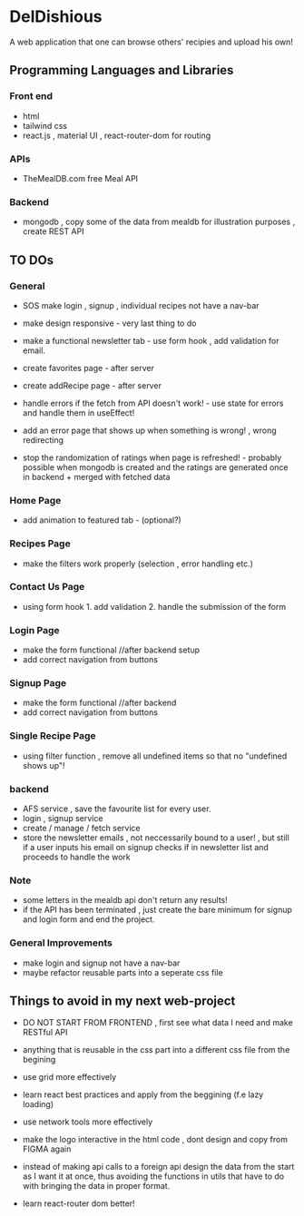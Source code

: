 # DelDishious

A web application that one can browse others' recipies and upload his own!

## Programming Languages and Libraries

### Front end

- html
- tailwind css
- react.js , material UI , react-router-dom for routing

### APIs

- TheMealDB.com free Meal API

### Backend

- mongodb , copy some of the data from mealdb for illustration purposes , create REST API

## TO DOs

### General

- SOS make login , signup , individual recipes not have a nav-bar

- make design responsive - very last thing to do

- make a functional newsletter tab - use form hook , add validation for email.

- create favorites page - after server
- create addRecipe page - after server

- handle errors if the fetch from API doesn't work! - use state for errors and handle them in useEffect!
- add an error page that shows up when something is wrong! , wrong redirecting

- stop the randomization of ratings when page is refreshed! - probably possible when mongodb is created and the ratings are generated once in backend + merged with fetched data

### Home Page

- add animation to featured tab - (optional?)

### Recipes Page

- make the filters work properly (selection , error handling etc.)

### Contact Us Page

- using form hook 1. add validation 2. handle the submission of the form

### Login Page

- make the form functional //after backend setup
- add correct navigation from buttons

### Signup Page

- make the form functional //after backend
- add correct navigation from buttons

### Single Recipe Page

- using filter function , remove all undefined items so that no "undefined shows up"!

### backend

- AFS service , save the favourite list for every user.
- login , signup service
- create / manage / fetch service
- store the newsletter emails , not neccessarily bound to a user! , but still if a user inputs his email on signup checks if in newsletter list and proceeds to handle the work

### Note

- some letters in the mealdb api don't return any results!
- if the API has been terminated , just create the bare minimum for signup and login form and end the project.

### General Improvements

- make login and signup not have a nav-bar
- maybe refactor reusable parts into a seperate css file

## Things to avoid in my next web-project

- DO NOT START FROM FRONTEND , first see what data I need and make RESTful API

- anything that is reusable in the css part into a different css file from the begining

- use grid more effectively

- learn react best practices and apply from the beggining (f.e lazy loading)

- use network tools more effectively

- make the logo interactive in the html code , dont design and copy from FIGMA again

- instead of making api calls to a foreign api design the data from the start as I want it at once,
  thus avoiding the functions in utils that have to do with bringing the data in proper format.

- learn react-router dom better!
